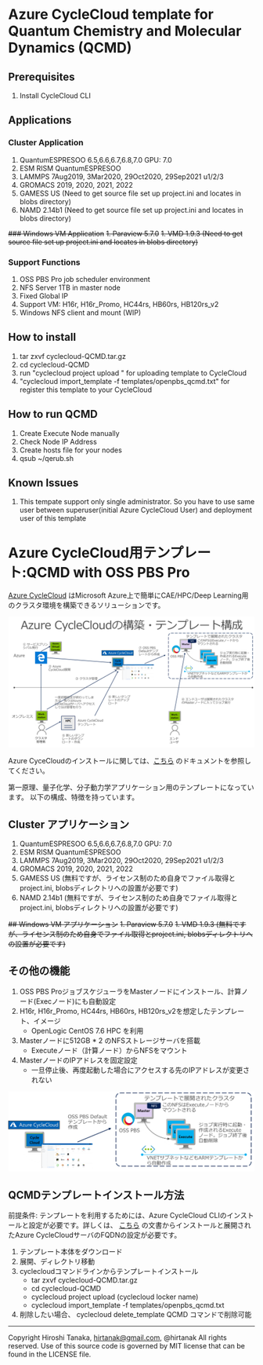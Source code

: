 # Azure CycleCloud template for Quantum Chemistry and Molecular Dynamics (QCMD)

## Prerequisites

1. Install CycleCloud CLI

## Applications

### Cluster Application
1. QuantumESPRESOO 6.5,6.6,6.7,6.8,7.0 GPU: 7.0
1. ESM RISM QuantumESPRESOO
1. LAMMPS 7Aug2019, 3Mar2020, 29Oct2020, 29Sep2021 u1/2/3
1. GROMACS  2019, 2020, 2021, 2022
1. GAMESS US (Need to get source file set up project.ini and locates in blobs directory)
1. NAMD 2.14b1 (Need to get source file set up project.ini and locates in blobs directory)

~~### Windows VM Application~~
~~1. Paraview 5.7.0~~
~~1. VMD 1.9.3 (Need to get source file set up project.ini and locates in blobs directory)~~

### Support Functions
1. OSS PBS Pro job scheduler environment
1. NFS Server 1TB in master node
1. Fixed Global IP
1. Support VM: H16r, H16r_Promo, HC44rs, HB60rs, HB120rs_v2 
1. Windows NFS client and mount (WIP)

## How to install 

1. tar zxvf cyclecloud-QCMD<version>.tar.gz
1. cd cyclecloud-QCMD<version>
1. run "cyclecloud project upload <azure-storage>" for uploading template to CycleCloud
1. "cyclecloud import_template -f templates/openpbs_qcmd.txt" for register this template to your CycleCloud

## How to run QCMD

1. Create Execute Node manually
1. Check Node IP Address
1. Create hosts file for your nodes
1. qsub ~/qerub.sh

## Known Issues
1. This tempate support only single administrator. So you have to use same user between superuser(initial Azure CycleCloud User) and deployment user of this template

# Azure CycleCloud用テンプレート:QCMD with OSS PBS Pro

[Azure CycleCloud](https://docs.microsoft.com/en-us/azure/cyclecloud/) はMicrosoft Azure上で簡単にCAE/HPC/Deep Learning用のクラスタ環境を構築できるソリューションです。

![Azure CycleCloudの構築・テンプレート構成](https://raw.githubusercontent.com/hirtanak/osspbsdefault/master/AzureCycleCloud-OSSPBSDefault.png "Azure CycleCloudの構築・テンプレート構成")

Azure CyceCloudのインストールに関しては、[こちら](https://docs.microsoft.com/en-us/azure/cyclecloud/quickstart-install-cyclecloud) のドキュメントを参照してください。

第一原理、量子化学、分子動力学アプリケーション用のテンプレートになっています。
以下の構成、特徴を持っています。

## Cluster アプリケーション
1. QuantumESPRESOO 6.5,6.6,6.7,6.8,7.0 GPU: 7.0
1. ESM RISM QuantumESPRESOO
1. LAMMPS 7Aug2019, 3Mar2020, 29Oct2020, 29Sep2021 u1/2/3
1. GROMACS 2019, 2020, 2021, 2022
1. GAMESS US (無料ですが、ライセンス制のため自身でファイル取得とproject.ini, blobsディレクトリへの設置が必要です)
1. NAMD 2.14b1 (無料ですが、ライセンス制のため自身でファイル取得とproject.ini, blobsディレクトリへの設置が必要です)

~~## Windows VM アプリケーション~~
~~1. Paraview 5.7.0~~
~~1. VMD 1.9.3 (無料ですが、ライセンス制のため自身でファイル取得とproject.ini, blobsディレクトリへの設置が必要です)~~

## その他の機能
1. OSS PBS ProジョブスケジューラをMasterノードにインストール、計算ノード(Execノード)にも自動設定
1. H16r, H16r_Promo, HC44rs, HB60rs, HB120rs_v2を想定したテンプレート、イメージ
     - OpenLogic CentOS 7.6 HPC を利用 
1. Masterノードに512GB * 2 のNFSストレージサーバを搭載
     - Executeノード（計算ノード）からNFSをマウント
1. MasterノードのIPアドレスを固定設定
      - 一旦停止後、再度起動した場合にアクセスする先のIPアドレスが変更されない

![OSS PBS Default テンプレート構成](https://raw.githubusercontent.com/hirtanak/osspbsdefault/master/OSSPBSDefaultDiagram.png "OSS PBS Default テンプレート構成")

## QCMDテンプレートインストール方法

前提条件: テンプレートを利用するためには、Azure CycleCloud CLIのインストールと設定が必要です。詳しくは、 [こちら](https://docs.microsoft.com/en-us/azure/cyclecloud/install-cyclecloud-cli) の文書からインストールと展開されたAzure CycleCloudサーバのFQDNの設定が必要です。

1. テンプレート本体をダウンロード
1. 展開、ディレクトリ移動
1. cyclecloudコマンドラインからテンプレートインストール 
   - tar zxvf cyclecloud-QCMD<version>.tar.gz
   - cd cyclecloud-QCMD<version>
   - cyclecloud project upload <azure-storage>(cyclecloud locker name)
   - cyclecloud import_template -f templates/openpbs_qcmd.txt
1. 削除したい場合、 cyclecloud delete_template QCMD コマンドで削除可能

***
Copyright Hiroshi Tanaka, hirtanak@gmail.com, @hirtanak All rights reserved.
Use of this source code is governed by MIT license that can be found in the LICENSE file.
